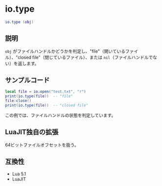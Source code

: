 # io.type

```lua
io.type (obj)
```

## 説明

`obj` がファイルハンドルかどうかを判定し、"file"（開いているファイル）、"closed file"（閉じているファイル）、または `nil`（ファイルハンドルでない）を返します。

## サンプルコード

```lua
local file = io.open("test.txt", "r")
print(io.type(file))  -- "file"
file:close()
print(io.type(file))  -- "closed file"
```

この例では、ファイルハンドルの状態を判定しています。

## LuaJIT独自の拡張

64ビットファイルオフセットを扱う。

## 互換性

- Lua 5.1
- LuaJIT